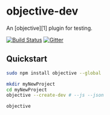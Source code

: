 # objective-dev

An [objective][1] plugin for testing.

[![Build Status](https://travis-ci.org/nomilous/objective-dev.svg)](https://travis-ci.org/nomilous/objective-dev) [![Gitter](https://badges.gitter.im/Join%20Chat.svg)](https://gitter.im/nomilous/objective-dev?utm_source=badge&utm_medium=badge&utm_campaign=pr-badge)

## Quickstart

```bash
sudo npm install objective --global

mkdir myNewProject
cd myNewProject
objective --create-dev # --js --json

objective
```



